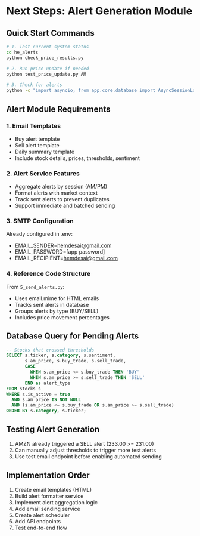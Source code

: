 # Next Steps: Alert Generation Module

## Quick Start Commands

```bash
# 1. Test current system status
cd he_alerts
python check_price_results.py

# 2. Run price update if needed
python test_price_update.py AM

# 3. Check for alerts
python -c "import asyncio; from app.core.database import AsyncSessionLocal; from app.services.database.alert_service import AlertService; async def check(): async with AsyncSessionLocal() as db: alerts = await AlertService().get_recent_alerts(db); print(f'Recent alerts: {len(alerts)}'); asyncio.run(check())"
```

## Alert Module Requirements

### 1. Email Templates
- Buy alert template
- Sell alert template
- Daily summary template
- Include stock details, prices, thresholds, sentiment

### 2. Alert Service Features
- Aggregate alerts by session (AM/PM)
- Format alerts with market context
- Track sent alerts to prevent duplicates
- Support immediate and batched sending

### 3. SMTP Configuration
Already configured in .env:
- EMAIL_SENDER=hemdesai@gmail.com
- EMAIL_PASSWORD=[app password]
- EMAIL_RECIPIENT=hemdesai@gmail.com

### 4. Reference Code Structure
From `5_send_alerts.py`:
- Uses email.mime for HTML emails
- Tracks sent alerts in database
- Groups alerts by type (BUY/SELL)
- Includes price movement percentages

## Database Query for Pending Alerts

```sql
-- Stocks that crossed thresholds
SELECT s.ticker, s.category, s.sentiment,
       s.am_price, s.buy_trade, s.sell_trade,
       CASE 
         WHEN s.am_price <= s.buy_trade THEN 'BUY'
         WHEN s.am_price >= s.sell_trade THEN 'SELL'
       END as alert_type
FROM stocks s
WHERE s.is_active = true
  AND s.am_price IS NOT NULL
  AND (s.am_price <= s.buy_trade OR s.am_price >= s.sell_trade)
ORDER BY s.category, s.ticker;
```

## Testing Alert Generation

1. AMZN already triggered a SELL alert (233.00 >= 231.00)
2. Can manually adjust thresholds to trigger more test alerts
3. Use test email endpoint before enabling automated sending

## Implementation Order

1. Create email templates (HTML)
2. Build alert formatter service
3. Implement alert aggregation logic
4. Add email sending service
5. Create alert scheduler
6. Add API endpoints
7. Test end-to-end flow